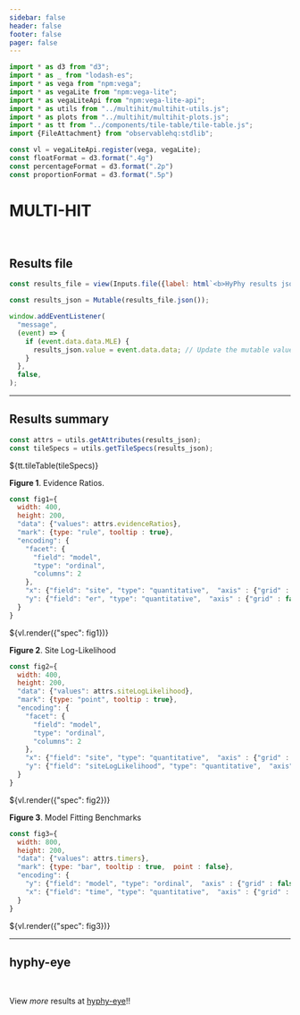```yaml
---
sidebar: false
header: false
footer: false
pager: false
---
```


```js
import * as d3 from "d3";
import * as _ from "lodash-es";
import * as vega from "npm:vega";
import * as vegaLite from "npm:vega-lite";
import * as vegaLiteApi from "npm:vega-lite-api";
import * as utils from "../multihit/multihit-utils.js";
import * as plots from "../multihit/multihit-plots.js";
import * as tt from "../components/tile-table/tile-table.js";
import {FileAttachment} from "observablehq:stdlib";
```

```js
const vl = vegaLiteApi.register(vega, vegaLite);
const floatFormat = d3.format(".4g")
const percentageFormat = d3.format(".2p")
const proportionFormat = d3.format(".5p")
```

# MULTI-HIT
<br>

## Results file

```js
const results_file = view(Inputs.file({label: html`<b>HyPhy results json:</b>`, accept: ".json", required: true}));
```

```js
const results_json = Mutable(results_file.json());
```

```js
window.addEventListener(
  "message",
  (event) => {
    if (event.data.data.MLE) {
      results_json.value = event.data.data; // Update the mutable value
    }
  },
  false,
);
```
<hr>

## Results summary

```js
const attrs = utils.getAttributes(results_json);
const tileSpecs = utils.getTileSpecs(results_json);
```

<div>${tt.tileTable(tileSpecs)}</div>

**Figure 1**. Evidence Ratios.

```js
const fig1={
  width: 400,
  height: 200,
  "data": {"values": attrs.evidenceRatios},
  "mark": {type: "rule", tooltip : true},
  "encoding": {
    "facet": {
      "field": "model",
      "type": "ordinal",
      "columns": 2
    },
    "x": {"field": "site", "type": "quantitative",  "axis" : {"grid" : false, title : "site"}},
    "y": {"field": "er", "type": "quantitative",  "axis" : {"grid" : false, title : "Evidence Ratio"}},
  }
}
```
<div>${vl.render({"spec": fig1})}</div>

**Figure 2**. Site Log-Likelihood

```js
const fig2={
  width: 400,
  height: 200,
  "data": {"values": attrs.siteLogLikelihood},
  "mark": {type: "point", tooltip : true},
  "encoding": {
    "facet": {
      "field": "model",
      "type": "ordinal",
      "columns": 2
    },
    "x": {"field": "site", "type": "quantitative",  "axis" : {"grid" : false, title : "site"}},
    "y": {"field": "siteLogLikelihood", "type": "quantitative",  "axis" : {"grid" : false, title : "Site Log-Likelihood"}},
  }
}
```
<div>${vl.render({"spec": fig2})}</div>

**Figure 3**. Model Fitting Benchmarks

```js
const fig3={
  width: 800,
  height: 200,
  "data": {"values": attrs.timers},
  "mark": {type: "bar", tooltip : true,  point : false},
  "encoding": {
    "y": {"field": "model", "type": "ordinal",  "axis" : {"grid" : false, title : "Model"}, "sort": "-x"},
    "x": {"field": "time", "type": "quantitative",  "axis" : {"grid" : false, title : "Time (seconds)"}, "scale" : {"type" :"sqrt"}},
  }
}
```
<div>${vl.render({"spec": fig3})}</div>

<hr>

## hyphy-eye

<br>

View _more_ results at [hyphy-eye](/)!!